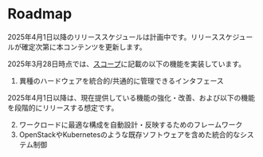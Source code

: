 # Roadmap

2025年4月1日以降のリリーススケジュールは計画中です。リリーススケジュールが確定次第に本コンテンツを更新します。

2025年3月28日時点では、[スコープ](../../concepts/ja/README.md#スコープ)に記載の以下の機能を実装しています。

  1. 異種のハードウェアを統合的/共通的に管理できるインタフェース

2025年4月1日以降は、現在提供している機能の強化・改善、および以下の機能を段階的にリリースする想定です。

  2. ワークロードに最適な構成を自動設計・反映するためのフレームワーク
  3. OpenStackやKubernetesのような既存ソフトウェアを含めた統合的なシステム制御